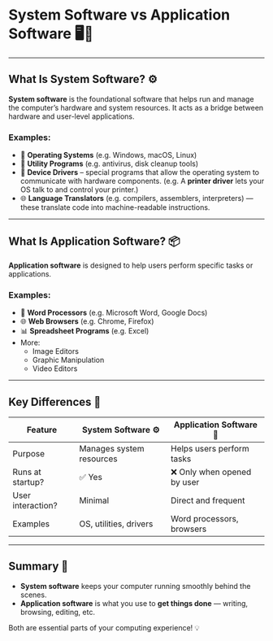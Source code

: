 # System Software vs Application Software 🖥️📱

---

## What Is System Software? ⚙️

**System software** is the foundational software that helps run and manage the computer’s hardware and system resources. It acts as a bridge between hardware and user-level applications.

### Examples:
- 💽 **Operating Systems** (e.g. Windows, macOS, Linux)
- 🧰 **Utility Programs** (e.g. antivirus, disk cleanup tools)
- 🔧 **Device Drivers** – special programs that allow the operating system to communicate with hardware components. (e.g. A **printer driver** lets your OS talk to and control your printer.)
- 🌐 **Language Translators** (e.g. compilers, assemblers, interpreters) — these translate code into machine-readable instructions.

---

## What Is Application Software? 📦

**Application software** is designed to help users perform specific tasks or applications.

### Examples:
- 📝 **Word Processors** (e.g. Microsoft Word, Google Docs)
- 🌐 **Web Browsers** (e.g. Chrome, Firefox)
- 📊 **Spreadsheet Programs** (e.g. Excel)
- More:
    - Image Editors
    - Graphic Manipulation
    - Video Editors

---

## Key Differences 📌

| Feature                  | System Software ⚙️          | Application Software 📱         |
|--------------------------|-----------------------------|---------------------------------|
| Purpose                  | Manages system resources    | Helps users perform tasks       |
| Runs at startup?         | ✅ Yes                       | ❌ Only when opened by user     |
| User interaction?        | Minimal                     | Direct and frequent             |
| Examples                 | OS, utilities, drivers      | Word processors, browsers       |

---

## Summary 🎯

- **System software** keeps your computer running smoothly behind the scenes.  
- **Application software** is what you use to **get things done** — writing, browsing, editing, etc.

Both are essential parts of your computing experience! 💡

